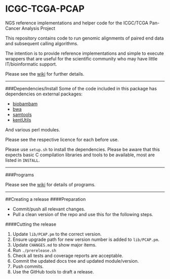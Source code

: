 ICGC-TCGA-PCAP
==============

NGS reference implementations and helper code for the ICGC/TCGA Pan-Cancer Analysis Project

This repository contains code to run genomic alignments of paired end data
and subsequent calling algorithms.

The intention is to provide reference implementations and simple to execute wrappers
that are useful for the scientific community who may have little IT/bioinformatic support.

Please see the [wiki](https://github.com/ICGC-TCGA-PanCancer/PCAP-core/wiki) for further details.

---

###Dependencies/Install
Some of the code included in this package has dependencies on external packages:

 * [biobambam](https://github.com/gt1/biobambam)
 * [bwa](https://github.com/lh3/bwa)
 * [samtools](https://github.com/samtools/samtools)
 * [kentUtils](https://github.com/ENCODE-DCC/kentUtils)

And various perl modules.

Please see the respective licence for each before use.

Please use `setup.sh` to install the dependencies.  Please be aware that this expects basic C
compilation libraries and tools to be available, most are listed in `INSTALL`.

---

###Programs

Please see the [wiki](https://github.com/ICGC-TCGA-PanCancer/PCAP-core/wiki) for details of programs.

---

##Creating a release
####Preparation
* Commit/push all relevant changes.
* Pull a clean version of the repo and use this for the following steps.

####Cutting the release
1. Update `lib/PCAP.pm` to the correct version.
2. Ensure upgrade path for new version number is added to `lib/PCAP.pm`.
3. Update `CHANGES.md` to show major items.
4. Run `./prerelease.sh`
5. Check all tests and coverage reports are acceptable.
6. Commit the updated docs tree and updated module/version.
7. Push commits.
8. Use the GitHub tools to draft a release.

